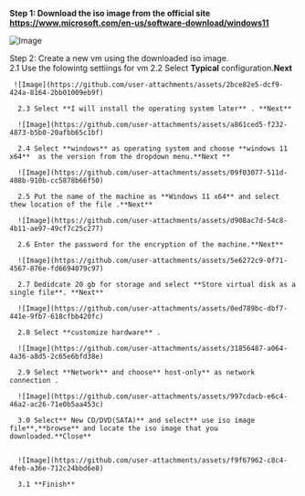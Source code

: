 **Step 1: Download the iso image from the official site https://www.microsoft.com/en-us/software-download/windows11**

![Image](https://github.com/user-attachments/assets/f52ce97a-304a-49eb-9b3e-9329538f53ad)

Step 2: Create a new vm using the downloaded iso image.\
      2.1 Use the folowintg settiings for vm 
      2.2 Select **Typical** configuration.**Next**
      
     ![Image](https://github.com/user-attachments/assets/2bce82e5-dcf9-424a-8164-2bb01009eb9f)

      2.3 Select **I will install the operating system later** . **Next**
      
      ![Image](https://github.com/user-attachments/assets/a861ced5-f232-4873-b5b0-20afbb65c1bf)

      2.4 Select **windows** as operating system and choose **windows 11 x64**  as the version from the dropdown menu.**Next **

      ![Image](https://github.com/user-attachments/assets/09f03077-511d-408b-910b-cc5878b66f50)

      2.5 Put the name of the machine as **Windows 11 x64** and select thew location of the file .**Next**

      ![Image](https://github.com/user-attachments/assets/d908ac7d-54c8-4b11-ae97-49cf7c25c277)

      2.6 Enter the password for the encryption of the machine.**Next**

      ![Image](https://github.com/user-attachments/assets/5e6272c9-0f71-4567-876e-fd6694079c97)

      2.7 Dedidcate 20 gb for storage and select **Store virtual disk as a single file**. **Next**

      ![Image](https://github.com/user-attachments/assets/0ed789bc-dbf7-441e-9fb7-618cfbb420fc)

      2.8 Select **customize hardware** .

      ![Image](https://github.com/user-attachments/assets/31856487-a064-4a36-a8d5-2c65e6bfd38e)

      2.9 Select **Network** and choose** host-only** as network connection .

      ![Image](https://github.com/user-attachments/assets/997cdacb-e6c4-46a2-ac26-71e0b5aa453c)

      3.0 Select** New CD/DVD(SATA)** and select** use iso image file**,**browse** and locate the iso image that you downloaded.**Close**      

      
      ![Image](https://github.com/user-attachments/assets/f9f67962-c8c4-4feb-a36e-712c24bbd6e8)

      3.1 **Finish**





      
      

      


      
      
      
